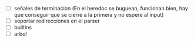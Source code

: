 - [ ] señales de terminacion (En el heredoc se buguean, funcionan bien,
      hay que conseguir que se cierre a la primera y no espere al input)
- [ ] soportar redirecciones en el parser
- [ ] builtins
- [ ] arbol
